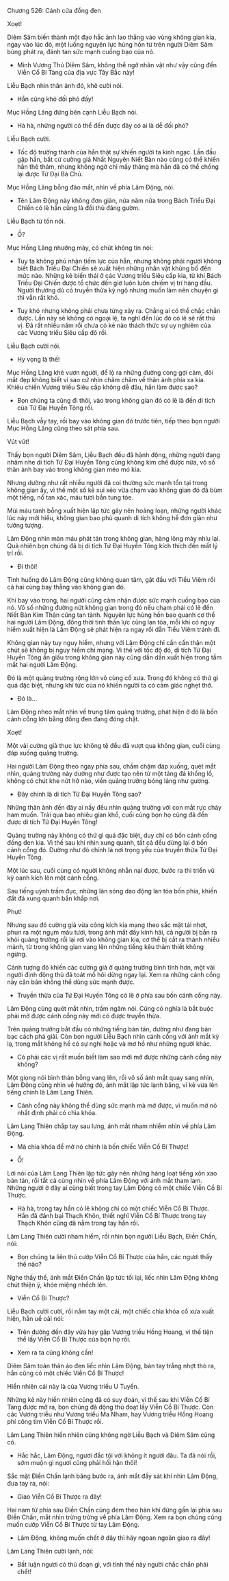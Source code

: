 




Chương 526: Cánh cửa đồng đen


Xoẹt!

Diêm Sâm biến thành một đạo hắc ảnh lao thẳng vào vùng không gian kia, ngay vào lúc đó, một luồng nguyên lực hùng hồn từ trên người Diêm Sâm bùng phát ra, đánh tan sức mạnh cuồng bạo của nó.

- Minh Vương Thủ Diêm Sâm, không thể ngờ nhân vật như vậy cũng đến Viễn Cổ Bí Tàng của địa vực Tây Bắc này!

Liễu Bạch nhìn thân ảnh đó, khẽ cười nói.

- Hắn cũng khó đối phó đấy!

Mục Hồng Lăng đứng bên cạnh Liễu Bạch nói.

- Hà hà, những người có thể đến được đây có ai là dễ đối phó?

Liễu Bạch cười.

- Tốc độ trưởng thành của hắn thật sự khiến người ta kinh ngạc. Lần đầu gặp hắn, bất cứ cường giả Nhất Nguyên Niết Bàn nào cũng có thể khiến hắn thê thảm, nhưng không ngờ chỉ mấy tháng mà hắn đã có thể chống lại được Tứ Đại Bá Chủ.

Mục Hồng Lăng bỗng đảo mắt, nhìn về phía Lâm Động, nói.

- Tên Lâm Động này không đơn giản, nửa năm nữa trong Bách Triều Đại Chiến có lẽ hắn cũng là đối thủ đáng gườm.

Liễu Bạch từ tốn nói.

- Ồ?

Mục Hồng Lăng nhướng mày, có chút không tin nói:

- Tuy ta không phủ nhận tiềm lực của hắn, nhưng không phải ngươi không biết Bách Triều Đại Chiến sẽ xuất hiện những nhân vật khủng bố đến mức nào. Những kẻ biến thái ở các Vương triều Siêu cấp kia, từ khi Bách Triều Đại Chiến được tổ chức đến giờ luôn luôn chiếm vị trí hàng đầu. Người thường dù có truyền thừa kỳ ngộ nhưng muốn làm nên chuyện gì thì vẫn rất khó.

- Tuy khó nhưng không phải chưa từng xảy ra. Chẳng ai có thể chắc chắn được. Lần này sẽ không có ngoại lệ, ta nghĩ đến lúc đó có lẽ sẽ rất thú vị. Đã rất nhiều năm rồi chưa có kẻ nào thách thức sự uy nghiêm của các Vương triều Siêu cấp đó rồi.

Liễu Bạch cười nói.

- Hy vọng là thế!

Mục Hồng Lăng khẽ vươn người, để lộ ra những đường cong gợi cảm, đôi mắt đẹp không biết vì sao cứ nhìn chăm chăm về thân ảnh phía xa kia. Khiêu chiến Vương triều Siêu cấp không dễ đâu, hắn làm được sao?

- Bọn chúng ta cũng đi thôi, vào trong không gian đó có lẽ là đến di tích của Tứ Đại Huyền Tông rồi.

Liễu Bạch vẫy tay, rồi bay vào không gian đó trước tiên, tiếp theo bọn người Mục Hồng Lăng cũng theo sát phía sau.

Vút vút!

Thấy bọn người Diêm Sâm, Liễu Bạch đều đã hành động, những người đang nhăm nhe di tích Tứ Đại Huyền Tông cũng không kìm chế được nữa, vô số thân ảnh bay vào trong không gian méo mó kia.

Nhưng dường như rất nhiều người đã coi thường sức mạnh tồn tại trong không gian ấy, vì thế một số kẻ xui xẻo vừa chạm vào không gian đó đã bùm một tiếng, nổ tan xác, máu tươi bắn tung tóe.

Mùi máu tanh bỗng xuất hiện lập tức gây nên hoảng loạn, những người khác lúc này mới hiểu, không gian bao phủ quanh di tích không hề đơn giản như tưởng tượng.

Lâm Động nhìn màn máu phát tán trong không gian, hàng lông mày nhíu lại. Quả nhiên bọn chúng đã bị di tích Tứ Đại Huyền Tông kích thích đến mất lý trí rồi.

- Đi thôi!

Tình huống đó Lâm Động cũng không quan tâm, gật đầu với Tiểu Viêm rồi cả hai cùng bay thẳng vào không gian đó.

Khi bay vào trong, hai người cũng cảm nhận được sức mạnh cuồng bạo của nó. Vô số những đường nứt không gian trong đó nếu chạm phải có lẽ đến Niết Bàn Kim Thân cũng tan tành. Nguyên lực hùng hồn bao quanh cơ thể hai người Lâm Động, đồng thời tinh thần lực cũng lan tỏa, mỗi khi có nguy hiểm xuất hiện là Lâm Động sẽ phát hiện ra ngay rồi dẫn Tiểu Viêm tránh đi.

Không gian này tuy nguy hiểm, nhưng với Lâm Động chỉ cần cẩn thận một chút sẽ không bị nguy hiểm chí mạng. Vì thế với tốc độ đó, di tích Tứ Đại Huyền Tông ẩn giấu trong không gian này cũng dần dần xuất hiện trong tầm mắt hai người Lâm Động.

Đó là một quảng trường rộng lớn vô cùng cổ xưa. Trong đó không có thứ gì quá đặc biệt, nhưng khí tức của nó khiến người ta có cảm giác nghẹt thở.

- Đó là…

Lâm Động nheo mắt nhìn về trung tâm quảng trường, phát hiện ở đó là bốn cánh cổng lớn bằng đồng đen đang đóng chặt.

Xoẹt!

Một vài cường giả thực lực không tệ đều đã vượt qua không gian, cuối cùng đáp xuống quảng trường.

Hai người Lâm Động theo ngay phía sau, chầm chậm đáp xuống, quét mắt nhìn, quảng trường này dường như được tạo nên từ một tảng đá khổng lồ, không có chút khe nứt hở nào, viền quảng trưởng bóng láng như gương.

- Đây chính là di tích Tứ Đại Huyền Tông sao?

Những thân ảnh đến đây ai nấy đều nhìn quảng trường với con mắt rực cháy ham muốn. Trải qua bao nhiêu gian khổ, cuối cùng bọn họ cũng đã đến được di tích Tứ Đại Huyền Tông!

Quảng trường này không có thứ gì quá đặc biệt, duy chỉ có bốn cánh cổng đồng đen kia. Vì thế sau khi nhìn xung quanh, tất cả đều dừng lại ở bốn cảnh cổng đó. Dường như đó chính là nơi trọng yếu của truyền thừa Tứ Đại Huyền Tông.

Một lúc sau, cuối cùng có người không nhẫn nại được, bước ra thi triển vũ kỹ oanh kích lên một cánh cổng.

Sau tiếng uỳnh trầm đục, những làn sóng dao động lan tỏa bốn phía, khiến đất đá xung quanh bắn khắp nơi.

Phụt!

Nhưng sau đó cường giả vừa công kích kia mang theo sắc mặt tái nhợt, phun ra một ngụm máu tươi, trong ánh mắt đầy kinh hãi, cả người bị bắn ra khỏi quảng trường rồi lại rơi vào không gian kia, cơ thể bị cắt ra thành nhiều mảnh, từ trong không gian vang lên những tiếng kêu thảm thiết không ngừng.

Cảnh tượng đó khiến các cường giả ở quảng trường bình tĩnh hơn, một vài người định động thủ đã toát mồ hôi dừng ngay lại. Xem ra những cánh cổng này căn bản không thể dùng sức mạnh được.

- Truyền thừa của Tứ Đại Huyền Tông có lẽ ở phía sau bốn cánh cổng này.

Lâm Động cũng quét mắt nhìn, trầm ngâm nói. Cũng có nghĩa là bắt buộc phải mở được cánh cổng này mới có được truyền thừa.

Trên quảng trưởng bắt đầu có những tiếng bàn tán, dường như đang bàn bạc cách phá giải. Còn bọn người Liễu Bạch nhìn cánh cổng với ánh mắt kỳ lạ, trong mắt không hề có sự nghi hoặc và mơ hồ như những người khác.

- Có phải các vị rất muốn biết làm sao mới mở được những cảnh cổng này không?

Một giọng nói bình thản bỗng vang lên, rồi vô số ánh mắt quay sang nhìn, Lâm Động cũng nhìn về hướng đó, ánh mắt lập tức lạnh băng, vì kẻ vừa lên tiếng chính là Lâm Lang Thiên.

- Cánh cổng này không thể dùng sức mạnh mà mở được, vì muốn mở nó nhất định phải có chìa khóa.

Lâm Lang Thiên chắp tay sau lưng, ánh mắt nham nhiểm nhìn về phía Lâm Động.

- Mà chìa khóa để mở nó chính là bốn chiếc Viễn Cổ Bí Thược!

- Ồ!

Lời nói của Lâm Lang Thiên lập tức gây nên những hàng loạt tiếng xôn xao bàn tán, rồi tất cả cùng nhìn về phía Lâm Động với ánh mắt tham lam. Những người ở đây ai cũng biết trong tay Lâm Động có một chiếc Viễn Cổ Bí Thược.

- Hà hà, trong tay hắn có lẽ không chỉ có một chiếc Viễn Cổ Bí Thược. Hắn đã đánh bại Thạch Khôn, thiết nghĩ Viễn Cổ Bí Thược trong tay Thạch Khôn cũng đã nằm trong tay hắn rồi.

Lâm Lang Thiên cười nham hiểm, rồi nhìn bọn người Liễu Bạch, Điền Chấn, nói:

- Bọn chúng ta liên thủ cướp Viễn Cổ Bí Thược của hắn, các ngươi thấy thế nào?

Nghe thấy thế, ánh mắt Điền Chấn lập tức tối lại, liếc nhìn Lâm Động không chút thiện ý, khóe miệng nhếch lên.

- Viễn Cổ Bí Thược?

Liễu Bạch cười cười, rồi nắm tay một cái, một chiếc chìa khóa cổ xưa xuất hiện, hắn uể oải nói:

- Trên đường đến đây vừa hay gặp Vương triều Hồng Hoang, vì thế tiện thể lấy Viễn Cổ Bí Thược của bọn họ rồi.

- Xem ra ta cũng không cần!

Diêm Sâm toàn thân áo đen liếc nhìn Lâm Động, bàn tay trắng nhợt thò ra, hắn cũng có một chiếc Viễn Cổ Bí Thược!

Hiển nhiên cái này là của Vương triều U Tuyền.

Những kẻ này hiển nhiên cũng đã có suy đoán, vì thế sau khi Viễn Cổ Bí Tàng được mở ra, bọn chúng đã động thủ đoạt lấy Viễn Cổ Bí Thược. Còn các Vương triều như Vương triều Ma Nham, hay Vương triều Hồng Hoang phí công tìm Viễn Cổ Bí Thược rồi.

Lâm Lang Thiên hiển nhiên cũng không ngờ Liễu Bạch và Diêm Sâm cũng có.

- Hắc hắc, Lâm Động, ngươi đắc tội với không ít người đâu. Ta đã nói rồi, sớm muộn gì ngươi cũng phải hối hận thôi!

Sắc mặt Điền Chấn lạnh băng bước ra, ánh mắt đầy sát khí nhìn Lâm Động, đưa tay ra, nói:

- Giao Viễn Cổ Bí Thược ra đây!

Hai nam tử phía sau Điền Chấn cũng đem theo hàn khí đứng gần lại phía sau Điền Chấn, mắt nhìn trừng trừng về phía Lâm Động. Xem ra bọn chúng cũng muốn cướp Viễn Cổ Bí Thược từ tay Lâm Động.

- Lâm Động, không muốn chết ở đây thì hãy ngoan ngoãn giao ra đây!

Lâm Lang Thiên cười lạnh, nói:

- Bất luận ngươi có thủ đoạn gì, với tình thế này người chắc chắn phải chết!




